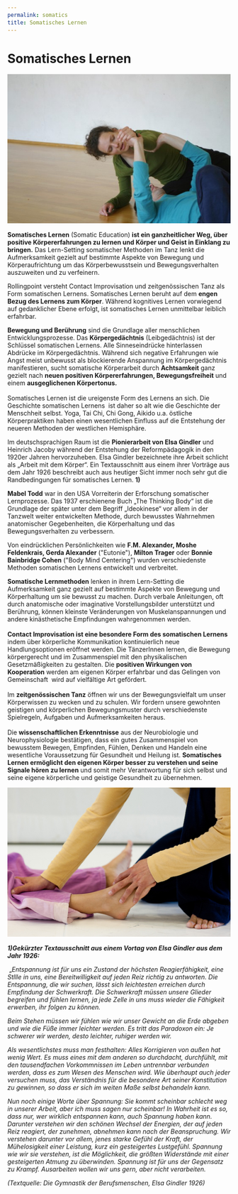```yaml
---
permalink: somatics
title: Somatisches Lernen
---
```

# Somatisches Lernen

![](/assets/uploads/img_1706c__-_pho.jpg)

**Somatisches Lernen** (Somatic Education) **ist ein ganzheitlicher Weg, über positive Körpererfahrungen zu lernen und Körper und Geist in Einklang zu bringen.** Das Lern-Setting somatischer Methoden im Tanz lenkt die Aufmerksamkeit gezielt auf bestimmte Aspekte von Bewegung und Körperaufrichtung um das Körperbewusstsein und Bewegungsverhalten auszuweiten und zu verfeinern.

Rollingpoint versteht Contact Improvisation und zeitgenössischen Tanz als Form somatischen Lernens. Somatisches Lernen beruht auf dem **engen Bezug des Lernens zum Körper**. Während kognitives Lernen vorwiegend auf gedanklicher Ebene erfolgt, ist somatisches Lernen unmittelbar leiblich erfahrbar.

**Bewegung und Berührung** sind die Grundlage aller menschlichen Entwicklungsprozesse. Das **Körpergedächtnis** (Leibgedächtnis) ist der Schlüssel somatischen Lernens. Alle Sinneseindrücke hinterlassen Abdrücke im Körpergedächtnis. Während sich negative Erfahrungen wie Angst meist unbewusst als blockierende Anspannung im Körpergedächtnis manifestieren, sucht somatische Körperarbeit durch **Achtsamkeit** ganz gezielt nach **neuen positiven Körpererfahrungen, Bewegungsfreiheit** und einem **ausgeglichenen Körpertonus.**\
\
Somatisches Lernen ist die ureigenste Form des Lernens an sich. Die Geschichte somatischen Lernens  ist daher so alt wie die Geschichte der Menschheit selbst. Yoga, Tai Chi, Chi Gong, Aikido u.a. östliche Körperpraktiken haben einen wesentlichen Einfluss auf die Entstehung der neueren Methoden der westlichen Hemisphäre.

Im deutschsprachigen Raum ist die **Pionierarbeit von Elsa Gindler** und Heinrich Jacoby während der Entstehung der Reformpädagogik in den 1920er Jahren hervorzuheben. Elsa Gindler bezeichnete ihre Arbeit schlicht  als „Arbeit mit dem Körper“. Ein Textausschnitt aus einem ihrer Vorträge aus dem Jahr 1926 beschreibt auch aus heutiger Sicht immer noch sehr gut die Randbedingungen für somatisches Lernen. **1)**

**Mabel Todd** war in den USA Vorreiterin der Erforschung somatischer Lernprozesse. Das 1937 erschienene Buch „The Thinking Body“ ist die Grundlage der später unter dem Begriff „Ideokinese“ vor allem in der Tanzwelt weiter entwickelten Methode, durch bewusstes Wahrnehmen anatomischer Gegebenheiten, die Körperhaltung und das Bewegungsverhalten zu verbessern.

Von eindrücklichen Persönlichkeiten wie **F.M. Alexander, Moshe Feldenkrais, Gerda Alexander** ("Eutonie"), **Milton Trager** oder **Bonnie Bainbridge Cohen** ("Body Mind Centering") wurden verschiedenste Methoden somatischen Lernens entwickelt und verbreitet.

**Somatische Lernmethoden** lenken in ihrem Lern-Setting die Aufmerksamkeit ganz gezielt auf bestimmte Aspekte von Bewegung und Körperhaltung um sie bewusst zu machen. Durch verbale Anleitungen, oft durch anatomische oder imaginative Vorstellungsbilder unterstützt und Berührung, können kleinste Veränderungen von Muskelanspannungen und andere kinästhetische Empfindungen wahrgenommen werden.\
\
**Contact Improvisation ist eine besondere Form des somatischen Lernens** indem über körperliche Kommunikation kontinuierlich neue Handlungsoptionen eröffnet werden. Die TänzerInnen lernen, die Bewegung körpergerecht und im Zusammenspiel mit den physikalischen Gesetzmäßigkeiten zu gestalten. Die **positiven Wirkungen von Kooperation** werden am eigenen Körper erfahrbar und das Gelingen von Gemeinschaft  wird auf vielfältige Art gefördert.\
\
Im **zeitgenössischen Tanz** öffnen wir uns der Bewegungsvielfalt um unser Körperwissen zu wecken und zu schulen. Wir fordern unsere gewohnten geistigen und körperlichen Bewegungsmuster durch verschiedenste Spielregeln, Aufgaben und Aufmerksamkeiten heraus.\
 \
Die **wissenschaftlichen Erkenntnisse** aus der Neurobiologie und Neurophysiologie bestätigen, dass ein gutes Zusammenspiel von bewusstem Bewegen, Empfinden, Fühlen, Denken und Handeln eine wesentliche Voraussetzung für Gesundheit und Heilung ist. **Somatisches Lernen ermöglicht den eigenen Körper besser zu verstehen und seine Signale hören zu lernen** und somit mehr Verantwortung für sich selbst und seine eigene körperliche und geistige Gesundheit zu übernehmen. 

![](/assets/uploads/lsz_5866.jpg)

***1)Gekürzter Textausschnitt aus einem Vortag von Elsa Gindler aus dem Jahr 1926:***

 „*Entspannung ist für uns ein Zustand der höchsten Reagierfähigkeit, eine Stllle in uns, eine Bereitwilligkeit auf jeden Reiz richtig zu antworten. Die Entspannung, die wir suchen, lässt sich leichtesten erreichen durch Empfindung der Schwerkraft. Die Schwerkraft müssen unsere Glieder begreifen und fühlen lernen, ja jede Zelle in uns muss wieder die Fähigkeit erwerben, ihr folgen zu können.*

*Beim Stehen müssen wir fühlen wie wir unser Gewicht an die Erde abgeben und wie die Füße immer leichter werden. Es tritt das Paradoxon ein: Je schwerer wir werden, desto leichter, ruhiger werden wir.*

*Als wesentlichstes muss man festhalten: Alles Korrigieren von außen hat wenig Wert. Es muss eines mit dem anderen so durchdacht, durchfühlt, mit den tausendfachen Vorkommnissen im Leben untrennbar verbunden werden, dass es zum Wesen des Menschen wird. Wie überhaupt auch jeder versuchen muss, das Verständnis für die besondere Art seiner Konstitution zu gewinnen, so dass er sich im weiten Maße selbst behandeln kann.*

*Nun noch einige Worte über Spannung: Sie kommt scheinbar schlecht weg in unserer Arbeit, aber ich muss sagen nur scheinbar! In Wahrheit ist es so, dass nur, wer wirklich entspannen kann, auch Spannung haben kann. Darunter verstehen wir den schönen Wechsel der Energien, der auf jeden Reiz reagiert, der zunehmen, abnehmen kann nach der Beanspruchung. Wir verstehen darunter vor allem, jenes starke Gefühl der Kraft, der Mühelosigkeit einer Leistung, kurz ein gesteigertes Lustgefühl. Spannung wie wir sie verstehen, ist die Möglichkeit, die größten Widerstände mit einer gesteigerten Atmung zu überwinden. Spannung ist für uns der Gegensatz zu Krampf. Ausarbeiten wollen wir uns gern, aber nicht verarbeiten.*

*(Textquelle: Die Gymnastik der Berufsmenschen, Elsa Gindler 1926)*